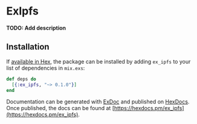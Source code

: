 # ExIpfs

**TODO: Add description**

## Installation

If [available in Hex](https://hex.pm/docs/publish), the package can be installed
by adding `ex_ipfs` to your list of dependencies in `mix.exs`:

```elixir
def deps do
  [{:ex_ipfs, "~> 0.1.0"}]
end
```

Documentation can be generated with [ExDoc](https://github.com/elixir-lang/ex_doc)
and published on [HexDocs](https://hexdocs.pm). Once published, the docs can
be found at [https://hexdocs.pm/ex_ipfs](https://hexdocs.pm/ex_ipfs).

